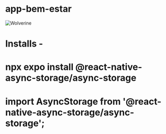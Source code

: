 # app-bem-estar

![Wolverine](https://encrypted-tbn0.gstatic.com/images?q=tbn:ANd9GcQ-g8Zq74okNDfsYryRibpM2NvSWTAfwCAbtBCiBO7kHw&s)

# Installs - 

# npx expo install @react-native-async-storage/async-storage

# import AsyncStorage from '@react-native-async-storage/async-storage';